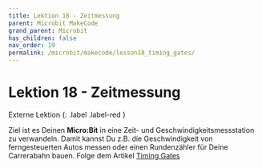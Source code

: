 ```yaml
---
title: Lektion 18 - Zeitmessung
parent: Microbit MakeCode
grand_parent: Microbit
has_children: false
nav_order: 19
permalink: /microbit/makecode/lesson18_timing_gates/
---
```


# Lektion 18 - Zeitmessung

Externe Lektion
{: .label .label-red }

Ziel ist es Deinen __Micro:Bit__ in eine Zeit- und Geschwindigkeitsmessstation zu verwandeln. Damit kannst Du z.B. die Geschwindigkeit von ferngesteuerten Autos messen oder einen Rundenzähler für Deine Carrerabahn bauen.
Folge dem Artikel 
[Timing Gates](https://makecode.microbit.org/projects/timing-gates "Timing Gates")

